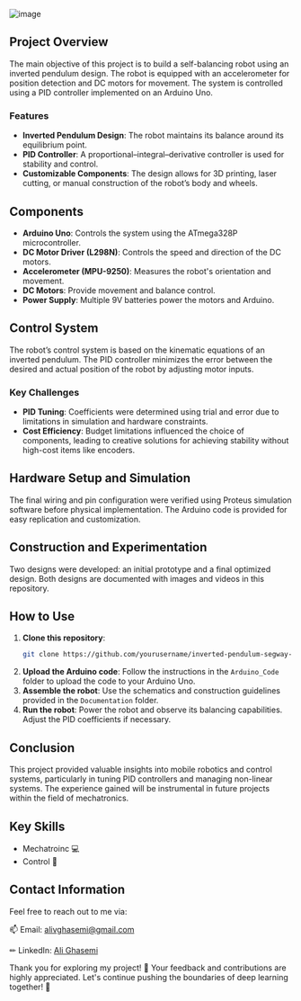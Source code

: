 ![image](https://github.com/user-attachments/assets/ad3c34fc-4650-4b4b-a6d6-be4fbb178b58)


## Project Overview

The main objective of this project is to build a self-balancing robot using an inverted pendulum design. The robot is equipped with an accelerometer for position detection and DC motors for movement. The system is controlled using a PID controller implemented on an Arduino Uno.

### Features
- **Inverted Pendulum Design**: The robot maintains its balance around its equilibrium point.
- **PID Controller**: A proportional–integral–derivative controller is used for stability and control.
- **Customizable Components**: The design allows for 3D printing, laser cutting, or manual construction of the robot’s body and wheels.

## Components

- **Arduino Uno**: Controls the system using the ATmega328P microcontroller.
- **DC Motor Driver (L298N)**: Controls the speed and direction of the DC motors.
- **Accelerometer (MPU-9250)**: Measures the robot's orientation and movement.
- **DC Motors**: Provide movement and balance control.
- **Power Supply**: Multiple 9V batteries power the motors and Arduino.

## Control System

The robot’s control system is based on the kinematic equations of an inverted pendulum. The PID controller minimizes the error between the desired and actual position of the robot by adjusting motor inputs.

### Key Challenges
- **PID Tuning**: Coefficients were determined using trial and error due to limitations in simulation and hardware constraints.
- **Cost Efficiency**: Budget limitations influenced the choice of components, leading to creative solutions for achieving stability without high-cost items like encoders.

## Hardware Setup and Simulation

The final wiring and pin configuration were verified using Proteus simulation software before physical implementation. The Arduino code is provided for easy replication and customization.

## Construction and Experimentation

Two designs were developed: an initial prototype and a final optimized design. Both designs are documented with images and videos in this repository.

## How to Use

1. **Clone this repository**:
   ```bash
   git clone https://github.com/yourusername/inverted-pendulum-segway-robot.git
   ```
2. **Upload the Arduino code**: Follow the instructions in the `Arduino_Code` folder to upload the code to your Arduino Uno.
3. **Assemble the robot**: Use the schematics and construction guidelines provided in the `Documentation` folder.
4. **Run the robot**: Power the robot and observe its balancing capabilities. Adjust the PID coefficients if necessary.

## Conclusion

This project provided valuable insights into mobile robotics and control systems, particularly in tuning PID controllers and managing non-linear systems. The experience gained will be instrumental in future projects within the field of mechatronics.

## Key Skills

- Mechatroinc 💻
- Control 🧠
  

## Contact Information

Feel free to reach out to me via:

📫 Email: [alivghasemi@gmail.com](mailto:alivghasemi@gmail.com)

✏ LinkedIn: [Ali Ghasemi](https://www.linkedin.com/in/alivghasemi/)

Thank you for exploring my project! 🙌 Your feedback and contributions are highly appreciated. Let's continue pushing the boundaries of deep learning together! 🚀

